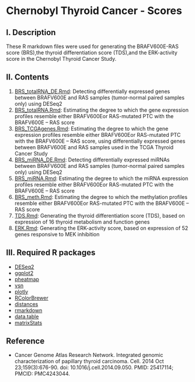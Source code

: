# Chernobyl Thyroid Cancer - Scores
## I. Description
These R markdown files were used for generating the BRAFV600E-RAS score (BRS),the thyroid differentiation score (TDS),and the ERK-activity score in the Chernobyl Thyroid Cancer Study.
## II. Contents
1) [BRS_totalRNA_DE.Rmd](https://github.com/NCI-CGR/ChernobylThyroidCancer-Scores/blob/main/BRS_totalRNA_DE.Rmd): Detecting differentially expressed genes between BRAFV600E and RAS samples (tumor-normal paired samples only) using DESeq2 
2) [BRS_totalRNA.Rmd](https://github.com/NCI-CGR/ChernobylThyroidCancer-Scores/blob/main/BRS_totalRNA.Rmd): Estimating the degree to which the gene expression profiles resemble either BRAFV600Eor RAS-mutated PTC with the BRAFV600E – RAS score 
3) [BRS_TCGAgenes.Rmd](https://github.com/NCI-CGR/ChernobylThyroidCancer-Scores/blob/main/BRS_TCGAgenes.Rmd): Estimating the degree to which the gene expression profiles resemble either BRAFV600Eor RAS-mutated PTC with the BRAFV600E – RAS score, using differentially expressed genes between BRAFV600E and RAS samples used in the TCGA Thyroid Cancer Study 
4) [BRS_miRNA_DE.Rmd](https://github.com/NCI-CGR/ChernobylThyroidCancer-Scores/blob/main/BRS_miRNA_DE.Rmd): Detecting differentially expressed miRNAs between BRAFV600E and RAS samples (tumor-normal paired samples only) using DESeq2 
5) [BRS_miRNA.Rmd](https://github.com/NCI-CGR/ChernobylThyroidCancer-Scores/blob/main/BRS_miRNA.Rmd): Estimating the degree to which the miRNA expression profiles resemble either BRAFV600Eor RAS-mutated PTC with the BRAFV600E – RAS score 
6) [BRS_meth.Rmd](https://github.com/NCI-CGR/ChernobylThyroidCancer-Scores/blob/main/BRS_meth.Rmd): Estimating the degree to which the methylation profiles resemble either BRAFV600Eor RAS-mutated PTC with the BRAFV600E – RAS score 
7) [TDS.Rmd](https://github.com/NCI-CGR/ChernobylThyroidCancer-Scores/blob/main/TDS.Rmd): Generating the thyroid differentiation score (TDS), based on expression of 16 thyroid metabolism and function genes
8) [ERK.Rmd](https://github.com/NCI-CGR/ChernobylThyroidCancer-Scores/blob/main/ERK.Rmd): Generating the ERK-activity score, based on expression of 52 genes responsive to MEK inhibition
## III. Required R packages
* [DESeq2](https://bioconductor.org/packages/release/bioc/html/DESeq2.html)
* [ggplot2](https://cran.r-project.org/web/packages/ggplot2/index.html)
* [pheatmap](https://cran.r-project.org/web/packages/pheatmap/index.html)
* [vsn](https://www.bioconductor.org/packages/release/bioc/html/vsn.html)
* [plotly](https://cran.r-project.org/web/packages/plotly/index.html)
* [RColorBrewer](https://cran.r-project.org/web/packages/RColorBrewer/index.html)
* [distances](https://cran.r-project.org/web/packages/distances/index.html)
* [rmarkdown](https://cran.r-project.org/web/packages/rmarkdown/index.html)
* [data.table](https://cran.r-project.org/web/packages/data.table/index.html)
* [matrixStats](https://cran.rstudio.com/web/packages/matrixStats/index.html)
## Reference
* Cancer Genome Atlas Research Network. Integrated genomic characterization of papillary thyroid carcinoma. Cell. 2014 Oct 23;159(3):676-90. doi: 10.1016/j.cell.2014.09.050. PMID: 25417114; PMCID: PMC4243044.
